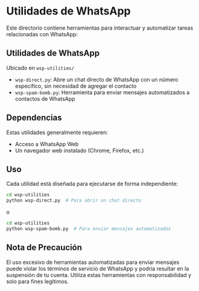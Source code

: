 # Utilidades de WhatsApp

Este directorio contiene herramientas para interactuar y automatizar tareas relacionadas con WhatsApp:

## Utilidades de WhatsApp

Ubicado en `wsp-utilities/`

- `wsp-direct.py`: Abre un chat directo de WhatsApp con un número específico, sin necesidad de agregar el contacto
- `wsp-spam-bomb.py`: Herramienta para enviar mensajes automatizados a contactos de WhatsApp

## Dependencias

Estas utilidades generalmente requieren:
- Acceso a WhatsApp Web
- Un navegador web instalado (Chrome, Firefox, etc.)

## Uso

Cada utilidad está diseñada para ejecutarse de forma independiente:

```bash
cd wsp-utilities
python wsp-direct.py  # Para abrir un chat directo
```

o 

```bash
cd wsp-utilities
python wsp-spam-bomb.py  # Para enviar mensajes automatizados
```

## Nota de Precaución

El uso excesivo de herramientas automatizadas para enviar mensajes puede violar los términos de servicio de WhatsApp y podría resultar en la suspensión de tu cuenta. Utiliza estas herramientas con responsabilidad y solo para fines legítimos. 